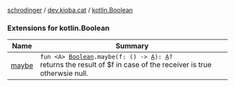 [schrodinger](../../index.md) / [dev.kioba.cat](../index.md) / [kotlin.Boolean](./index.md)

### Extensions for kotlin.Boolean

| Name | Summary |
|---|---|
| [maybe](maybe.md) | `fun <A> `[`Boolean`](https://kotlinlang.org/api/latest/jvm/stdlib/kotlin/-boolean/index.html)`.maybe(f: () -> `[`A`](maybe.md#A)`): `[`A`](maybe.md#A)`?`<br>returns the result of $f in case of the receiver is true otherwsie null. |

